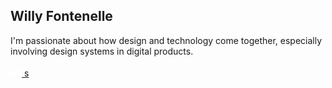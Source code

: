 ## Willy Fontenelle
I'm passionate about how design and technology come together, especially involving design systems in digital products.

<a target="_blank" href="https://www.linkedin.com/in/willyfontenelle/">
    <svg width="18" height="18" fill="white" xmlns="http://www.w3.org/2000/svg"><path d="M10 18H6V6h4v2a4.618 4.618 0 0 1 3.525-1.763A4.5 4.5 0 0 1 18 10.75V18h-4v-6.75a2.265 2.265 0 0 0-2.247-1.944A1.815 1.815 0 0 0 10 11.25V18Zm-6 0H0V6h4v12ZM2 4a2 2 0 1 1 0-4 2 2 0 0 1 0 4Z" fill="#fff"></path></svg>
s</a>
